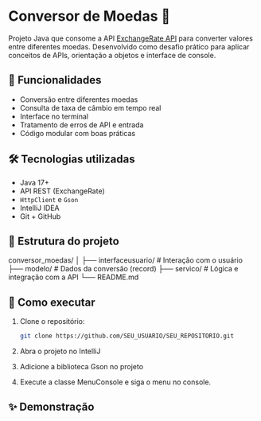# Conversor de Moedas 💱
Projeto Java que consome a API [ExchangeRate API](https://www.exchangerate-api.com/) para converter valores entre diferentes moedas. Desenvolvido como desafio prático para aplicar conceitos de APIs, orientação a objetos e interface de console.

## 🚀 Funcionalidades

- Conversão entre diferentes moedas
- Consulta de taxa de câmbio em tempo real
- Interface no terminal
- Tratamento de erros de API e entrada
- Código modular com boas práticas

 ## 🛠 Tecnologias utilizadas

- Java 17+
- API REST (ExchangeRate)
- `HttpClient` e `Gson`
- IntelliJ IDEA
- Git + GitHub

 ## 📂 Estrutura do projeto

  conversor_moedas/
│
├── interfaceusuario/ # Interação com o usuário
├── modelo/ # Dados da conversão (record)
├── servico/ # Lógica e integração com a API
└── README.md


## 🧪 Como executar

1. Clone o repositório:
   ```bash
   git clone https://github.com/SEU_USUARIO/SEU_REPOSITORIO.git


2. Abra o projeto no IntelliJ

3. Adicione a biblioteca Gson no projeto

4. Execute a classe MenuConsole e siga o menu no console.


 ## ✨ Demonstração


 
